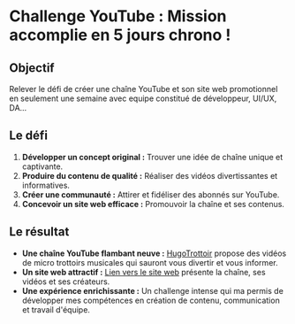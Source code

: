 # Challenge YouTube : Mission accomplie en 5 jours chrono !

## Objectif
Relever le défi de créer une chaîne YouTube et son site web promotionnel en seulement une semaine avec equipe constitué de développeur, UI/UX, DA...

## Le défi
1. **Développer un concept original :** Trouver une idée de chaîne unique et captivante.
2. **Produire du contenu de qualité :** Réaliser des vidéos divertissantes et informatives.
3. **Créer une communauté :** Attirer et fidéliser des abonnés sur YouTube.
4. **Concevoir un site web efficace :** Promouvoir la chaîne et ses contenus.

## Le résultat
- **Une chaîne YouTube flambant neuve :** [HugoTrottoir](https://www.youtube.com/@Hugotrottoir) propose des vidéos de micro trottoirs musicales qui sauront vous divertir et vous informer.
- **Un site web attractif :** [Lien vers le site web](https://tatane9360.github.io/projet_youtube_vfinal/) présente la chaîne, ses vidéos et ses créateurs.
- **Une expérience enrichissante :** Un challenge intense qui ma permis de développer mes compétences en création de contenu, communication et travail d'équipe.
